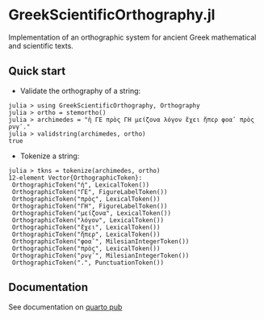 # GreekScientificOrthography.jl


Implementation of an orthographic system for ancient Greek mathematical and scientific texts.


## Quick start


- Validate the orthography of a string:

```julia-repl
julia > using GreekScientificOrthography, Orthography
julia > ortho = stemortho()
julia > archimedes = "ἡ ΓΕ πρὸς ΓΗ μείζονα λόγον ἔχει ἤπερ φοαʹ πρὸς ρνγʹ."
julia > validstring(archimedes, ortho)
true
```


- Tokenize a string:

```julia-repl
julia > tkns = tokenize(archimedes, ortho)
12-element Vector{OrthographicToken}:
 OrthographicToken("ἡ", LexicalToken())
 OrthographicToken("ΓΕ", FigureLabelToken())
 OrthographicToken("πρὸς", LexicalToken())
 OrthographicToken("ΓΗ", FigureLabelToken())
 OrthographicToken("μείζονα", LexicalToken())
 OrthographicToken("λόγον", LexicalToken())
 OrthographicToken("ἔχει", LexicalToken())
 OrthographicToken("ἤπερ", LexicalToken())
 OrthographicToken("φοαʹ", MilesianIntegerToken())
 OrthographicToken("πρὸς", LexicalToken())
 OrthographicToken("ρνγʹ", MilesianIntegerToken())
 OrthographicToken(".", PunctuationToken())
```


## Documentation

See documentation on [quarto pub](https://neelsmith.quarto.pub/greekscientificorthography/)
